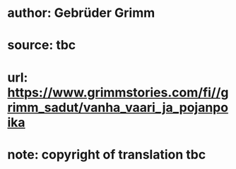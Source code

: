 # author: Gebrüder Grimm
# source: tbc
# url: https://www.grimmstories.com/fi//grimm_sadut/vanha_vaari_ja_pojanpoika
# note: copyright of translation tbc


